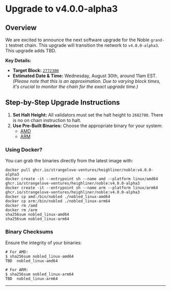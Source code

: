 # Upgrade to v4.0.0-alpha3

## Overview

We are excited to announce the next software upgrade for the Noble `grand-1` testnet chain. This upgrade will transition the network to `v4.0.0-alpha3`. This upgrade adds TBD.

**Key Details:**
- **Target Block:** [`2772300`](https://testnet.mintscan.io/noble-testnet/blocks/2772300)
- **Estimated Date & Time:** Wednesday, August 30th, around 11am EST. *(Please note that this is an approximation. Due to varying block times, it's crucial to monitor the chain for the exact upgrade time.)*

## Step-by-Step Upgrade Instructions

1. **Set Halt Height:** All validators must set the halt height to `2682700`. There is no on chain instruction to halt.
2. **Use Pre-Built Binaries:** Choose the appropriate binary for your system:
   - [AMD](./nobled_linux-amd64)
   - [ARM](./nobled_linux-arm64)


### Using Docker?

You can grab the binaries directly from the latest image with:

```shell
docker pull ghcr.io/strangelove-ventures/heighliner/noble:v4.0.0-alpha3
docker create -it --entrypoint sh --name amd --platform linux/amd64 ghcr.io/strangelove-ventures/heighliner/noble:v4.0.0-alpha3
docker create -it --entrypoint sh --name arm --platform linux/arm64 ghcr.io/strangelove-ventures/heighliner/noble:v4.0.0-alpha3
docker cp amd:/bin/nobled ./nobled_linux-amd64
docker cp arm:/bin/nobled ./nobled_linux-arm64
docker rm /amd
docker rm /arm
sha256sum nobled_linux-amd64
sha256sum nobled_linux-arm64

```

### Binary Checksums

Ensure the integrity of your binaries:

```shell
# For AMD:
$ sha256sum nobled_linux-amd64
TBD  nobled_linux-amd64

# For ARM:
$ sha256sum nobled_linux-arm64
TBD  nobled_linux-arm64
```

---

